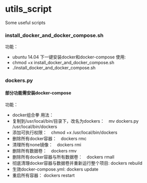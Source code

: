 # utils_script
Some useful scripts


### install_docker_and_docker_compose.sh
功能：
- ubuntu 14.04 下一键安装docker和docker-compose
使用:
- chmod +x install_docker_and_docker_compose.sh
- ./install_docker_and_docker_compose.sh


### dockers.py
#### 部分功能需安装docker-compose
功能：
- docker组合拳
用法：
- 复制到/usr/local/bin/目录下，改名为dockers：　mv dockers.py /usr/local/bin/dockers
- 添加可执行权限：　chmod +x /usr/local/bin/dockers
- 删除所有docker容器：　dockers rmc
- 清理所有none镜像：　dockers rmi
- 删除所有数据卷：　dockers rmv
- 删除所有docker容器与所有数据卷：　dockers rmall
- 彻底清理docker容器与数据卷并重新运行整个项目: dockers rebuild
- 生效docker-compose.yml: dockers update
- 重启所有容器： dockers restart

